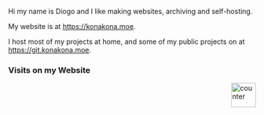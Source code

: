 Hi my name is Diogo and I like making websites, archiving and self-hosting.

My website is at <https://konakona.moe>.

I host most of my projects at home, and some of my public projects on at <https://git.konakona.moe>.

### Visits on my Website

<img title="Visitor counter!" style="float:right" height="50" width="auto" src="https://konakona.moe/flagcounter/counter?digits=9&amp;theme=asoul" alt="counter">
